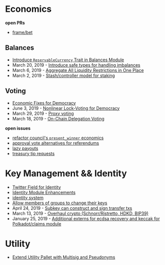 # Economics

**open PRs**
* [frame/bet](https://github.com/paritytech/substrate/pull/4400)

## Balances

* [Introduce `ReservableCurrency` Trait in Balances Module](https://github.com/paritytech/substrate/pull/2124)
* March 20, 2019 - [Introduce safe types for handling imbalances](https://github.com/paritytech/substrate/pull/2048)
* March 6, 2019 - [Aggregate All Liquidity Restrictions in One Place](https://github.com/paritytech/substrate/pull/1921)
* March 2, 2019 - [Stash/controller model for staking](https://github.com/paritytech/substrate/pull/1782)

## Voting

* [Economic Fixes for Democracy](https://github.com/paritytech/substrate/pull/4256)
* June 3, 2019 - [Nonlinear Lock-Voting for Democracy](https://github.com/paritytech/substrate/pull/2733)
* March 29, 2019 - [Proxy voting](https://github.com/paritytech/substrate/pull/2137)
* March 18, 2019 - [On-Chain Delegation Voting](https://github.com/paritytech/substrate/pull/1827)

**open issues**
* [refactor council's `present_winner` economics](https://github.com/paritytech/substrate/issues/2186)
* [approval vote alternatives for referendums](https://github.com/paritytech/substrate/issues/93)
* [lazy payouts](https://github.com/paritytech/substrate/issues/4407)
* [treasury tip requests](https://github.com/paritytech/substrate/issues/4477)

# Key Management && Identity

* [Twitter Field for Identity](https://github.com/paritytech/substrate/pull/4476)
* [Identity Module Enhancements](https://github.com/paritytech/substrate/pull/4401)
* [identity system](https://github.com/paritytech/substrate/pull/4326)
* [Allow members of groups to change their keys](https://github.com/paritytech/substrate/pull/4300)
* April 24, 2019 - [Subkey can construct and sign transfer txs](https://github.com/paritytech/substrate/pull/2109)
* March 13, 2019 - [Overhaul crypto (Schnorr/Ristretto, HDKD, BIP39)](https://github.com/paritytech/substrate/pull/1795)
* January 25, 2019 - [Additional externs for ecdsa recovery and keccak for Polkadot/claims module](https://github.com/paritytech/substrate/pull/1583)

# Utility

* [Extend Utility Pallet with Multisig and Pseudonyms](https://github.com/paritytech/substrate/pull/4462)